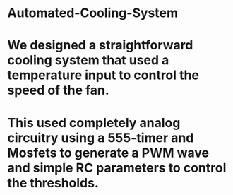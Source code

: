 # Automated-Cooling-System
# We designed a straightforward cooling system that used a temperature input to control the speed of the fan. 
# This used completely analog circuitry using a 555-timer and Mosfets to generate a PWM wave and simple RC parameters to control the thresholds.
